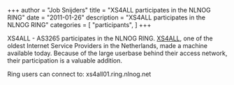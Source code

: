 +++
author = "Job Snijders"
title = "XS4ALL participates in the NLNOG RING"
date = "2011-01-26"
description = "XS4ALL participates in the NLNOG RING"
categories = [
    "participants",
]
+++

XS4ALL - AS3265 participates in the NLNOG RING. <a href="http://www.xs4all.nl/" target="_blank">XS4ALL</a>, one of the oldest Internet Service Providers in the Netherlands, made a machine available today. Because of the large userbase behind their access network, their participation is a valuable addition.

Ring users can connect to: xs4all01.ring.nlnog.net

